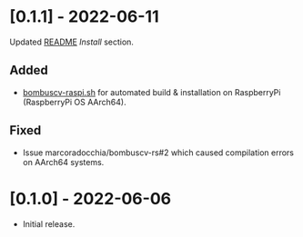 # [0.1.1] - 2022-06-11

Updated
[README](https://github.com/marcoradocchia/bombuscv-rs/blob/master/README.md)
*Install* section.

## Added

- [bombuscv-raspi.sh](https://github.com/marcoradocchia/bombuscv-rs/blob/master/bombuscv-raspi.sh)
  for automated build & installation on RaspberryPi (RaspberryPi OS AArch64).

## Fixed

- Issue marcoradocchia/bombuscv-rs#2 which caused compilation errors on AArch64 systems.

# [0.1.0] - 2022-06-06

- Initial release.
